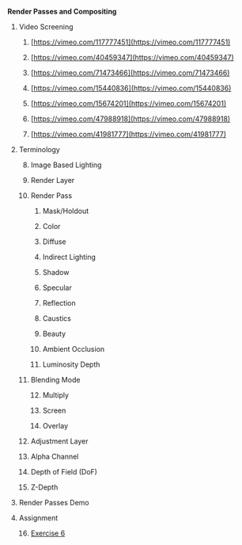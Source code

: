**Render Passes and Compositing**

1. Video Screening

    1. [https://vimeo.com/117777451](https://vimeo.com/117777451)

    2. [https://vimeo.com/40459347](https://vimeo.com/40459347)

    3. [https://vimeo.com/71473466](https://vimeo.com/71473466)

    4. [https://vimeo.com/15440836](https://vimeo.com/15440836)

    5. [https://vimeo.com/15674201](https://vimeo.com/15674201)

    6. [https://vimeo.com/47988918](https://vimeo.com/47988918)

    7. [https://vimeo.com/41981777](https://vimeo.com/41981777)

2. Terminology

    8. Image Based Lighting

    9. Render Layer

    10. Render Pass

        1. Mask/Holdout

        2. Color

        3. Diffuse

        4. Indirect Lighting

        5. Shadow

        6. Specular

        7. Reflection

        8. Caustics

        9. Beauty

        10. Ambient Occlusion

        11. Luminosity Depth

    11. Blending Mode

        12. Multiply

        13. Screen

        14. Overlay

    12. Adjustment Layer

    13. Alpha Channel

    14. Depth of Field (DoF)

    15. Z-Depth

3. Render Passes Demo

4. Assignment

    16. [Exercise 6](https://docs.google.com/document/d/1pgE2H4ZuulBD1CMgfM2M4tMUl7h9y08-U5ynesXN-78/edit?usp=sharing)

